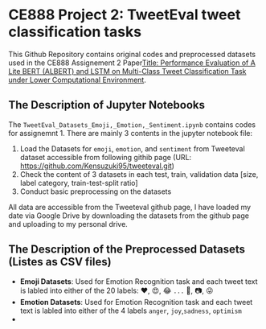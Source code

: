 # CE888 Project 2: TweetEval tweet classification tasks

This Github Repository contains original codes and preprocessed datasets used in the CE888 Assignement 2 Paper[Title: Performance Evaluation of A Lite BERT (ALBERT)
and LSTM on Multi-Class Tweet Classification Task under Lower Computational Environment](https://drive.google.com/file/d/1zRfJUGnegm-Ilbybi9d7UPwIQKA1qRNr/view?usp=sharing). 

## The Description of Jupyter Notebooks

The `TweetEval_Datasets_Emoji,_Emotion,_Sentiment.ipynb` contains codes for assignemnt 1. There are mainly 3 contents in the jupyter notebook file:
1. Load the Datasets for `emoji`, `emotion`, and `sentiment` from Tweeteval dataset accessible from following githib page (URL: https://github.com/Kensuzuki95/tweeteval.git)
2. Check the content of 3 datasets in each test, train, validation data [size, label category, train-test-split ratio]
3. Conduct basic preprocessing on the datasets

All data are accessible from the Tweeteval github page, I have loaded my date via Google Drive by downloading the datasets from the github page and uploading to my personal drive.

## The Description of the Preprocessed Datasets (Listes as CSV files)

- **Emoji Datasets**: Used for Emotion Recognition task and each tweet text is labled into either of the 20 labels: :heart:, :heart_eyes:, :joy:  `...` :evergreen_tree:, :camera:, :stuck_out_tongue_winking_eye:
- **Emotion Datasets**: Used for Emotion Recognition task and each tweet text is labled into either of the 4 labels `anger`, `joy`,`sadness`, `optimism`
- 

